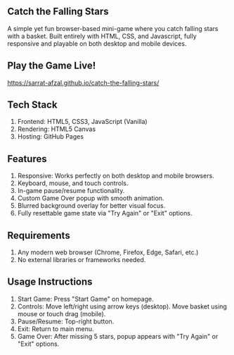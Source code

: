 ## Catch the Falling Stars
A simple yet fun browser-based mini-game where you catch falling stars with a basket. Built entirely with HTML, CSS, and Javascript, fully responsive and playable on both desktop and mobile devices. 

## Play the Game Live!
https://sarrat-afzal.github.io/catch-the-falling-stars/

## Tech Stack
1. Frontend: HTML5, CSS3, JavaScript (Vanilla)
2. Rendering: HTML5 Canvas
3. Hosting: GitHub Pages

## Features
1. Responsive: Works perfectly on both desktop and mobile browsers.
2. Keyboard, mouse, and touch controls.
3. In-game pause/resume functionality.
4. Custom Game Over popup with smooth animation.
5. Blurred background overlay for better visual focus.
6. Fully resettable game state via "Try Again" or "Exit" options.

## Requirements
1. Any modern web browser (Chrome, Firefox, Edge, Safari, etc.)
2. No external libraries or frameworks needed.

## Usage Instructions
1. Start Game: Press "Start Game" on homepage.
2. Controls:
   Move left/right using arrow keys (desktop).
   Move basket using mouse or touch drag (mobile).
3. Pause/Resume: Top-right button.
4. Exit: Return to main menu.
5. Game Over: After missing 5 stars, popup appears with "Try Again" or "Exit" options.
